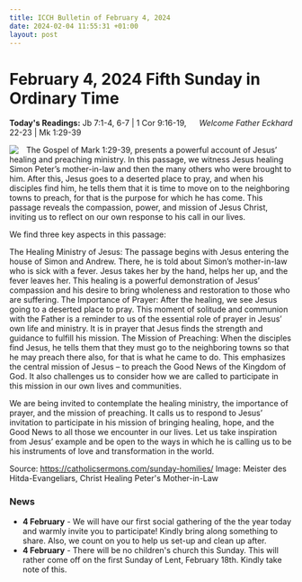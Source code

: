 ```yaml
---
title: ICCH Bulletin of February 4, 2024
date: 2024-02-04 11:55:31 +01:00
layout: post
---
```


# February 4, 2024 Fifth Sunday in Ordinary Time
<span style="float: right"><em>Welcome Father Eckhard</em></span>
**Today's Readings:** Jb 7:1-4, 6-7 | 1 Cor 9:16-19, 22-23 | Mk 1:29-39


<img style="float: left; margin-right: 1em;" src="https://2.bp.blogspot.com/-jAaT61DBSQE/Wl1SJFRwUMI/AAAAAAAAGuc/YsJRu2VgJkYpM_wdYZhsN30e-f7s61YwgCKgBGAs/s1600/Meister_des_Hitda-Evangeliars-christ-healing-peters-mother-in-law.jpg">

The Gospel of Mark 1:29-39, presents a powerful account of Jesus’ healing and preaching ministry. In this passage, we witness Jesus healing Simon Peter’s mother-in-law and then the many others who were brought to him. After this, Jesus goes to a deserted place to pray, and when his disciples find him, he tells them that it is time to move on to the neighboring towns to preach, for that is the purpose for which he has come. This passage reveals the compassion, power, and mission of Jesus Christ, inviting us to reflect on our own response to his call in our lives.

We find three key aspects in this passage:

The Healing Ministry of Jesus: The passage begins with Jesus entering the house of Simon and Andrew. There, he is told about Simon’s mother-in-law who is sick with a fever. Jesus takes her by the hand, helps her up, and the fever leaves her. This healing is a powerful demonstration of Jesus’ compassion and his desire to bring wholeness and restoration to those who are suffering.
The Importance of Prayer: After the healing, we see Jesus going to a deserted place to pray. This moment of solitude and communion with the Father is a reminder to us of the essential role of prayer in Jesus’ own life and ministry. It is in prayer that Jesus finds the strength and guidance to fulfill his mission.
The Mission of Preaching: When the disciples find Jesus, he tells them that they must go to the neighboring towns so that he may preach there also, for that is what he came to do. This emphasizes the central mission of Jesus – to preach the Good News of the Kingdom of God. It also challenges us to consider how we are called to participate in this mission in our own lives and communities.

We are being invited to contemplate the healing ministry, the importance of prayer, and the mission of preaching. It calls us to respond to Jesus’ invitation to participate in his mission of bringing healing, hope, and the Good News to all those we encounter in our lives. Let us take inspiration from Jesus’ example and be open to the ways in which he is calling us to be his instruments of love and transformation in the world.

Source: https://catholicsermons.com/sunday-homilies/
Image: Meister des Hitda-Evangeliars, Christ Healing Peter's Mother-in-Law

### News 

* **4 February** - We will have our first social gathering of the the year today and warmly invite you to participate! Kindly bring along something to share. Also, we count on you to help us set-up and clean up after.
* **4 February** - There will be no children's church this Sunday. This will rather come off on the first Sunday of Lent, February 18th. Kindly take note of this.
